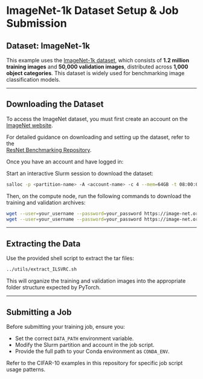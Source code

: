 
# ImageNet-1k Dataset Setup & Job Submission 

## Dataset: ImageNet-1k

This example uses the [ImageNet-1k dataset](https://image-net.org/), which consists of **1.2 million training images** and **50,000 validation images**, distributed across **1,000 object categories**. This dataset is widely used for benchmarking image classification models.

---

## Downloading the Dataset

To access the ImageNet dataset, you must first create an account on the [ImageNet website](https://image-net.org/download-images).

For detailed guidance on downloading and setting up the dataset, refer to the  
[ResNet Benchmarking Repository](https://github.com/KempnerInstitute/scalable-vision-workflows/tree/main/imagenet1k_resnet50).

Once you have an account and have logged in:

Start an interactive Slurm session to download the dataset:

```bash
salloc -p <partition-name> -A <account-name> -c 4 --mem=64GB -t 08:00:00
```

Then, on the compute node, run the following commands to download the training and validation archives:

```bash
wget --user=your_username --password=your_password https://image-net.org/data/ILSVRC/2012/ILSVRC2012_img_train.tar
wget --user=your_username --password=your_password https://image-net.org/data/ILSVRC/2012/ILSVRC2012_img_val.tar
```

---

## Extracting the Data

Use the provided shell script to extract the tar files:

```bash
../utils/extract_ILSVRC.sh
```

This will organize the training and validation images into the appropriate folder structure expected by PyTorch.

---

## Submitting a Job

Before submitting your training job, ensure you:

- Set the correct `DATA_PATH` environment variable.
- Modify the Slurm partition and account in the job script.
- Provide the full path to your Conda environment as `CONDA_ENV`.

Refer to the CIFAR-10 examples in this repository for specific job script usage patterns.
